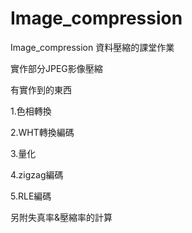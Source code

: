 # Image_compression
Image_compression
資料壓縮的課堂作業

實作部分JPEG影像壓縮

有實作到的東西

1.色相轉換

2.WHT轉換編碼

3.量化

4.zigzag編碼

5.RLE編碼

另附失真率&壓縮率的計算
